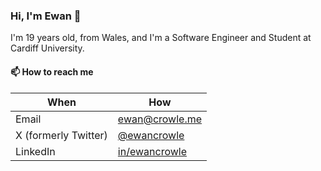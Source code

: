 ### Hi, I'm Ewan 👋

I'm 19 years old, from Wales, and I'm a Software Engineer and Student at Cardiff University.

#### 📫 How to reach me

| When | How |
| --- | --- |
| Email | ewan@crowle.me |
| X (formerly Twitter) | [@ewancrowle](https://twitter.com/ewancrowle) |
| LinkedIn | [in/ewancrowle](https://linkedin.com/in/ewancrowle) |
